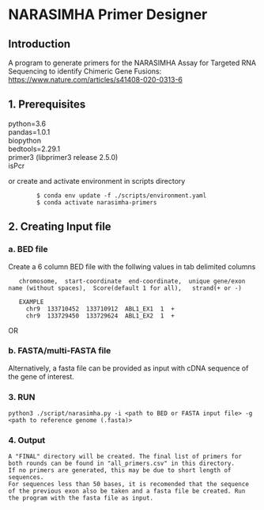 # NARASIMHA Primer Designer

## Introduction
A program to generate primers for the NARASIMHA Assay for Targeted RNA Sequencing to identify Chimeric Gene Fusions: https://www.nature.com/articles/s41408-020-0313-6  

## 1. Prerequisites
python=3.6  
pandas=1.0.1  
biopython  
bedtools=2.29.1  
primer3 (libprimer3 release 2.5.0)  
isPcr

or create and activate environment in scripts directory  
```
        $ conda env update -f ./scripts/environment.yaml  
        $ conda activate narasimha-primers
```


##  2.  Creating Input file
###    a. BED file
   Create a 6 column BED file with the follwing values in tab delimited columns
       
       chromosome,  start-coordinate  end-coordinate,  unique gene/exon name (without spaces),  Score(default 1 for all),   strand(+ or -)
       
       EXAMPLE
         chr9  133710452  133710912  ABL1_EX1  1  +
         chr9  133729450  133729624  ABL1_EX2  1  +

OR
###    b. FASTA/multi-FASTA file  
   Alternatively, a fasta file can be provided as input with cDNA sequence of the gene of interest.


###  3. RUN

    python3 ./script/narasimha.py -i <path to BED or FASTA input file> -g <path to reference genome (.fasta)>


### 4. Output
    A "FINAL" directory will be created. The final list of primers for both rounds can be found in "all_primers.csv" in this directory.  
    If no primers are generated, this may be due to short length of sequences.  
    For sequences less than 50 bases, it is recomended that the sequence of the previous exon also be taken and a fasta file be created. Run the program with the fasta file as input.  






